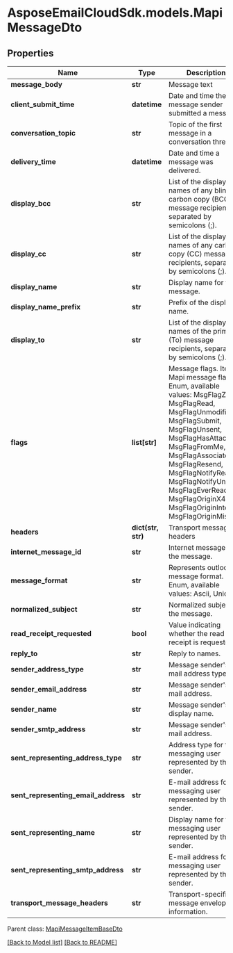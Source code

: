 # AsposeEmailCloudSdk.models.MapiMessageDto
## Properties
Name | Type | Description | Notes
------------ | ------------- | ------------- | -------------
**message_body** | **str** | Message text              | [optional] 
**client_submit_time** | **datetime** | Date and time the message sender submitted a message.              | 
**conversation_topic** | **str** | Topic of the first message in a conversation thread.              | [optional] 
**delivery_time** | **datetime** | Date and time a message was delivered.              | 
**display_bcc** | **str** | List of the display names of any blind carbon copy (BCC) message recipients, separated by semicolons (;).              | [optional] 
**display_cc** | **str** | List of the display names of any carbon copy (CC) message recipients, separated by semicolons (;).              | [optional] 
**display_name** | **str** | Display name for the message.              | [optional] 
**display_name_prefix** | **str** | Prefix of the display name.              | [optional] 
**display_to** | **str** | List of the display names of the primary (To) message recipients, separated by semicolons (;).              | [optional] 
**flags** | **list[str]** | Message flags.              Items: Mapi message flags. Enum, available values: MsgFlagZero, MsgFlagRead, MsgFlagUnmodified, MsgFlagSubmit, MsgFlagUnsent, MsgFlagHasAttach, MsgFlagFromMe, MsgFlagAssociated, MsgFlagResend, MsgFlagNotifyRead, MsgFlagNotifyUnread, MsgFlagEverRead, MsgFlagOriginX400, MsgFlagOriginInternet, MsgFlagOriginMiscExt | [optional] 
**headers** | **dict(str, str)** | Transport message headers              | [optional] 
**internet_message_id** | **str** | Internet message id of the message.              | [optional] 
**message_format** | **str** | Represents outlook message format. Enum, available values: Ascii, Unicode | 
**normalized_subject** | **str** | Normalized subject of the message.              | [optional] 
**read_receipt_requested** | **bool** | Value indicating whether the read receipt is requested. | 
**reply_to** | **str** | Reply to names. | [optional] 
**sender_address_type** | **str** | Message sender&#39;s e-mail address type. | [optional] 
**sender_email_address** | **str** | Message sender&#39;s e-mail address. | [optional] 
**sender_name** | **str** | Message sender&#39;s display name. | [optional] 
**sender_smtp_address** | **str** | Message sender&#39;s e-mail address. | [optional] 
**sent_representing_address_type** | **str** | Address type for the messaging user represented by the sender. | [optional] 
**sent_representing_email_address** | **str** | E-mail address for the messaging user represented by the sender. | [optional] 
**sent_representing_name** | **str** | Display name for the messaging user represented by the sender. | [optional] 
**sent_representing_smtp_address** | **str** | E-mail address for the messaging user represented by the sender. | [optional] 
**transport_message_headers** | **str** | Transport-specific message envelope information. | [optional] 

 Parent class: [MapiMessageItemBaseDto](MapiMessageItemBaseDto.md)

[[Back to Model list]](Models.md) [[Back to README]](README.md)


